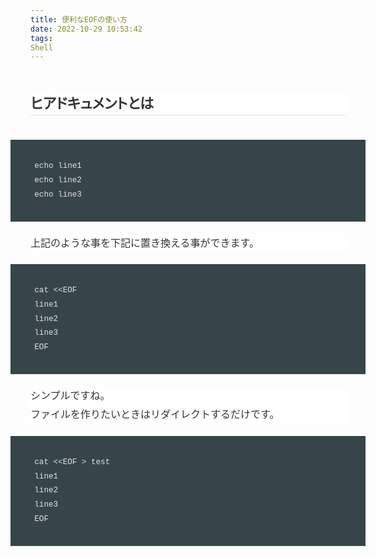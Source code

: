 ```yaml
---
title: 便利なEOFの使い方
date: 2022-10-29 10:53:42
tags:
Shell
---
```


<h2 style="background-color: white; border-bottom: 1px solid rgb(221, 221, 221); box-sizing: inherit; color: #333333; cursor: pointer; font-family: -apple-system, &quot;Segoe UI&quot;, &quot;Helvetica Neue&quot;, &quot;Hiragino Kaku Gothic ProN&quot;, メイリオ, meiryo, sans-serif; font-feature-settings: &quot;palt&quot;; font-size: 1.6em; line-height: 1.5; margin: 2.2em 0px 2.4rem; padding: 0px 0px 0.1em; position: relative;">
ヒアドキュメントとは</h2>
<div class="code-frame" data-lang="lang" style="background-color: #364549; box-sizing: inherit; color: #e3e3e3; font-family: -apple-system, &quot;Segoe UI&quot;, &quot;Helvetica Neue&quot;, &quot;Hiragino Kaku Gothic ProN&quot;, メイリオ, meiryo, sans-serif; font-size: 0.9em; margin: 1.5em -32px; padding: 1em 32px;">
<div class="highlight" style="box-sizing: inherit; overflow-x: auto; padding: 0.5em;">
<pre style="background-color: transparent; border-radius: 0px; border: none; box-sizing: inherit; color: inherit; font-family: SFMono-Regular, Consolas, &quot;Liberation Mono&quot;, Menlo, Courier, monospace; font-size: inherit; line-height: 1.8; padding: 0px;">echo line1
echo line2
echo line3
</pre>
</div>
</div>
<div style="background-color: white; box-sizing: inherit; color: #333333; font-family: -apple-system, &quot;Segoe UI&quot;, &quot;Helvetica Neue&quot;, &quot;Hiragino Kaku Gothic ProN&quot;, メイリオ, meiryo, sans-serif; font-size: 16px; line-height: 1.9; padding: 0px;">
上記のような事を下記に置き換える事ができます。</div>
<div class="code-frame" data-lang="lang" style="background-color: #364549; box-sizing: inherit; color: #e3e3e3; font-family: -apple-system, &quot;Segoe UI&quot;, &quot;Helvetica Neue&quot;, &quot;Hiragino Kaku Gothic ProN&quot;, メイリオ, meiryo, sans-serif; font-size: 0.9em; margin: 1.5em -32px; padding: 1em 32px;">
<div class="highlight" style="box-sizing: inherit; overflow-x: auto; padding: 0.5em;">
<pre style="background-color: transparent; border-radius: 0px; border: none; box-sizing: inherit; color: inherit; font-family: SFMono-Regular, Consolas, &quot;Liberation Mono&quot;, Menlo, Courier, monospace; font-size: inherit; line-height: 1.8; padding: 0px;">cat &lt;&lt;EOF
line1
line2
line3
EOF
</pre>
</div>
</div>
<div style="background-color: white; box-sizing: inherit; color: #333333; font-family: -apple-system, &quot;Segoe UI&quot;, &quot;Helvetica Neue&quot;, &quot;Hiragino Kaku Gothic ProN&quot;, メイリオ, meiryo, sans-serif; font-size: 16px; line-height: 1.9; padding: 0px;">
シンプルですね。<br style="box-sizing: inherit;" />ファイルを作りたいときはリダイレクトするだけです。</div>
<div class="code-frame" data-lang="lang" style="background-color: #364549; box-sizing: inherit; color: #e3e3e3; font-family: -apple-system, &quot;Segoe UI&quot;, &quot;Helvetica Neue&quot;, &quot;Hiragino Kaku Gothic ProN&quot;, メイリオ, meiryo, sans-serif; font-size: 0.9em; margin: 1.5em -32px; padding: 1em 32px;">
<div class="highlight" style="box-sizing: inherit; overflow-x: auto; padding: 0.5em;">
<pre style="background-color: transparent; border-radius: 0px; border: none; box-sizing: inherit; color: inherit; font-family: SFMono-Regular, Consolas, &quot;Liberation Mono&quot;, Menlo, Courier, monospace; font-size: inherit; line-height: 1.8; padding: 0px;">cat &lt;&lt;EOF &gt; test
line1
line2
line3
EOF</pre>
</div>
</div>
